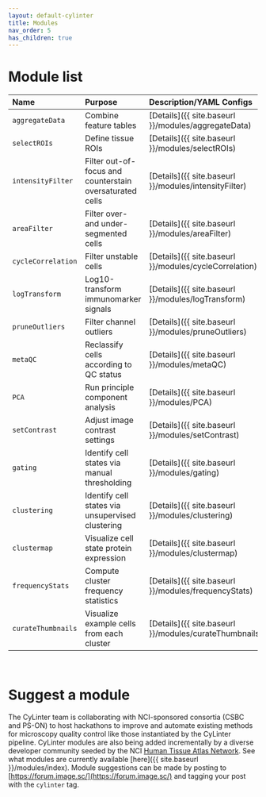 ```yaml
---
layout: default-cylinter
title: Modules
nav_order: 5
has_children: true
---
```


# Module list

| Name | Purpose | Description/YAML Configs |
| :-- | :-- | :-- |
| `aggregateData` | Combine feature tables | [Details]({{ site.baseurl }}/modules/aggregateData) |
| `selectROIs` | Define tissue ROIs | [Details]({{ site.baseurl }}/modules/selectROIs) |
| `intensityFilter` | Filter out-of-focus and counterstain oversaturated cells | [Details]({{ site.baseurl }}/modules/intensityFilter) |
| `areaFilter` | Filter over- and under-segmented cells | [Details]({{ site.baseurl }}/modules/areaFilter) |
| `cycleCorrelation` | Filter unstable cells | [Details]({{ site.baseurl }}/modules/cycleCorrelation) |
| `logTransform` | Log10-transform immunomarker signals | [Details]({{ site.baseurl }}/modules/logTransform)
| `pruneOutliers` | Filter channel outliers | [Details]({{ site.baseurl }}/modules/pruneOutliers) |
| `metaQC` |  Reclassify cells according to QC status  | [Details]({{ site.baseurl }}/modules/metaQC)
| `PCA` | Run principle component analysis | [Details]({{ site.baseurl }}/modules/PCA)
| `setContrast` | Adjust image contrast settings | [Details]({{ site.baseurl }}/modules/setContrast)
| `gating` | Identify cell states via manual thresholding | [Details]({{ site.baseurl }}/modules/gating)
| `clustering` | Identify cell states via unsupervised clustering | [Details]({{ site.baseurl }}/modules/clustering)
| `clustermap` | Visualize cell state protein expression | [Details]({{ site.baseurl }}/modules/clustermap)
| `frequencyStats` | Compute cluster frequency statistics | [Details]({{ site.baseurl }}/modules/frequencyStats) |
| `curateThumbnails` | Visualize example cells from each cluster | [Details]({{ site.baseurl }}/modules/curateThumbnails)

<br/>

# Suggest a module
The CyLinter team is collaborating with NCI-sponsored consortia (CSBC and PS-ON) to host hackathons to improve and automate existing methods for microscopy quality control like those instantiated by the CyLinter pipeline. CyLinter modules are also being added incrementally by a diverse developer community seeded by the NCI [Human Tissue Atlas Network](https://humantumoratlas.org/). See what modules are currently available [here]({{ site.baseurl }}/modules/index). Module suggestions can be made by posting to [https://forum.image.sc/](https://forum.image.sc/) and tagging your post with the `cylinter` tag.
